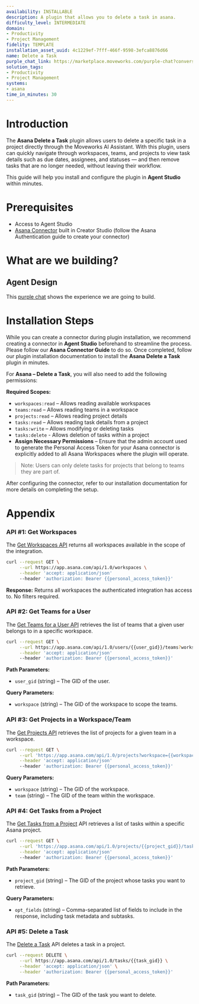 ```yaml
---
availability: INSTALLABLE
description: A plugin that allows you to delete a task in asana.
difficulty_level: INTERMEDIATE
domain:
- Productivity
- Project Management
fidelity: TEMPLATE
installation_asset_uuid: 4c1229ef-7fff-466f-9598-3efca8876d66
name: Delete a Task
purple_chat_link: https://marketplace.moveworks.com/purple-chat?conversation=%7B%22messages%22%3A%5B%7B%22role%22%3A%22user%22%2C%22parts%22%3A%5B%7B%22richText%22%3A%22Delete+a+task+in+Asana.%22%7D%5D%7D%2C%7B%22role%22%3A%22assistant%22%2C%22parts%22%3A%5B%7B%22reasoningSteps%22%3A%5B%7B%22status%22%3A%22success%22%2C%22richText%22%3A%22Searching+for+relevant+Asana+workspaces...%22%7D%2C%7B%22status%22%3A%22success%22%2C%22richText%22%3A%22Retrieving+teams+you+are+a+part+of+in+Asana...%22%7D%5D%7D%2C%7B%22richText%22%3A%22%3Cp+xmlns%3D%5C%22http%3A%2F%2Fwww.w3.org%2F1999%2Fxhtml%5C%22%3EWhich+team+is+the+task+in%3F+Please+select+from+the+following%3A%3C%2Fp%3E%3Col+xmlns%3D%5C%22http%3A%2F%2Fwww.w3.org%2F1999%2Fxhtml%5C%22%3E%3Cli%3E%3Cb%3EMarketing+Team%3C%2Fb%3E%3C%2Fli%3E%3Cli%3E%3Cb%3EProduct+Team%3C%2Fb%3E%3C%2Fli%3E%3Cli%3E%3Cb%3ESales+Team%3C%2Fb%3E%3C%2Fli%3E%3C%2Fol%3E%22%7D%5D%7D%2C%7B%22role%22%3A%22user%22%2C%22parts%22%3A%5B%7B%22richText%22%3A%221%22%7D%5D%7D%2C%7B%22role%22%3A%22assistant%22%2C%22parts%22%3A%5B%7B%22reasoningSteps%22%3A%5B%7B%22status%22%3A%22success%22%2C%22richText%22%3A%22Retrieving+projects+for+the+%3Cb+xmlns%3D%5C%22http%3A%2F%2Fwww.w3.org%2F1999%2Fxhtml%5C%22%3EMarketing+Team%3C%2Fb%3E...%22%7D%5D%7D%2C%7B%22richText%22%3A%22%3Cp+xmlns%3D%5C%22http%3A%2F%2Fwww.w3.org%2F1999%2Fxhtml%5C%22%3EOkay%2C+which+project+is+the+task+in+for+the+%3Cb%3EMarketing+Team%3C%2Fb%3E%3F+Please+select+from+the+following%3A%3C%2Fp%3E%3Col+xmlns%3D%5C%22http%3A%2F%2Fwww.w3.org%2F1999%2Fxhtml%5C%22%3E%3Cli%3E%3Cb%3EQ3+Marketing+Campaign%3C%2Fb%3E%3C%2Fli%3E%3Cli%3E%3Cb%3EWebsite+Redesign%3C%2Fb%3E%3C%2Fli%3E%3Cli%3E%3Cb%3EContent+Strategy+2024%3C%2Fb%3E%3C%2Fli%3E%3C%2Fol%3E%22%7D%5D%7D%2C%7B%22role%22%3A%22user%22%2C%22parts%22%3A%5B%7B%22richText%22%3A%222%22%7D%5D%7D%2C%7B%22role%22%3A%22assistant%22%2C%22parts%22%3A%5B%7B%22reasoningSteps%22%3A%5B%7B%22status%22%3A%22success%22%2C%22richText%22%3A%22Retrieving+tasks+from+the+%3Cb+xmlns%3D%5C%22http%3A%2F%2Fwww.w3.org%2F1999%2Fxhtml%5C%22%3EWebsite+Redesign%3C%2Fb%3E+project...%22%7D%5D%7D%2C%7B%22richText%22%3A%22%3Cp+xmlns%3D%5C%22http%3A%2F%2Fwww.w3.org%2F1999%2Fxhtml%5C%22%3EHere+are+the+tasks+in+the+%3Cb%3EWebsite+Redesign%3C%2Fb%3E+project.+Which+one+would+you+like+to+delete%3F%3C%2Fp%3E%3Col+xmlns%3D%5C%22http%3A%2F%2Fwww.w3.org%2F1999%2Fxhtml%5C%22%3E%3Cli%3E%3Cb%3EDesign+UI%2FUX+Mockups%3C%2Fb%3E+%28Due%3A+2024-07-15%29%3C%2Fli%3E%3Cli%3E%3Cb%3EDevelop+Frontend+Components%3C%2Fb%3E+%28Due%3A+2024-07-20%29%3C%2Fli%3E%3Cli%3E%3Cb%3EWrite+Homepage+Copy%3C%2Fb%3E+%28Due%3A+2024-07-18%29%3C%2Fli%3E%3Cli%3E%3Cb%3ESEO+Audit%3C%2Fb%3E+%28Due%3A+2024-07-22%29%3C%2Fli%3E%3C%2Fol%3E%22%7D%5D%7D%2C%7B%22role%22%3A%22user%22%2C%22parts%22%3A%5B%7B%22richText%22%3A%223%22%7D%5D%7D%2C%7B%22role%22%3A%22assistant%22%2C%22parts%22%3A%5B%7B%22richText%22%3A%22%3Cp+xmlns%3D%5C%22http%3A%2F%2Fwww.w3.org%2F1999%2Fxhtml%5C%22%3EYou+are+about+to+delete+the+task+%3Cb%3EWrite+Homepage+Copy%3C%2Fb%3E+from+the+%3Cb%3EWebsite+Redesign%3C%2Fb%3E+project+within+the+%3Cb%3EMarketing+Team%3C%2Fb%3E.%3C%2Fp%3E%3Cp+xmlns%3D%5C%22http%3A%2F%2Fwww.w3.org%2F1999%2Fxhtml%5C%22%3E%3Cb%3EAre+you+sure+you+want+to+proceed%3F%3C%2Fb%3E%3C%2Fp%3E%22%7D%2C%7B%22buttons%22%3A%5B%7B%22buttonText%22%3A%22Yes%2C+delete+it%22%2C%22style%22%3A%22filled%22%7D%2C%7B%22buttonText%22%3A%22No%2C+cancel%22%2C%22style%22%3A%22outlined%22%7D%5D%7D%5D%7D%2C%7B%22role%22%3A%22user%22%2C%22parts%22%3A%5B%7B%22richText%22%3A%22Yes%2C+delete+it%22%7D%5D%7D%2C%7B%22role%22%3A%22assistant%22%2C%22parts%22%3A%5B%7B%22reasoningSteps%22%3A%5B%7B%22status%22%3A%22success%22%2C%22richText%22%3A%22Initiating+deletion+of+the+task+in+Asana...%22%7D%5D%7D%2C%7B%22richText%22%3A%22%3Cp+xmlns%3D%5C%22http%3A%2F%2Fwww.w3.org%2F1999%2Fxhtml%5C%22%3EThe+task+has+been+successfully+deleted.%3C%2Fp%3E%22%7D%2C%7B%22citations%22%3A%5B%7B%22connectorName%22%3A%22asana%22%2C%22citationTitle%22%3A%22Write+Homepage+Copy%22%7D%5D%7D%5D%7D%5D%7D
solution_tags:
- Productivity
- Project Management
systems:
- asana
time_in_minutes: 30
---
```


# Introduction

The **Asana Delete a Task** plugin allows users to delete a specific task in a project directly through the Moveworks AI Assistant. With this plugin, users can quickly navigate through workspaces, teams, and projects to view task details such as due dates, assignees, and statuses — and then remove tasks that are no longer needed, without leaving their workflow.

This guide will help you install and configure the plugin in **Agent Studio** within minutes.

# Prerequisites

- Access to Agent Studio
- [Asana Connector](https://developer.moveworks.com/creator-studio/resources/connector?id=asana) built in Creator Studio (follow the Asana Authentication guide to create your connector)

# What are we building?

## Agent Design

This [purple chat](https://marketplace.moveworks.com/purple-chat?conversation=%7B%22messages%22%3A%5B%7B%22role%22%3A%22user%22%2C%22parts%22%3A%5B%7B%22richText%22%3A%22Delete+a+task+in+Asana.%22%7D%5D%7D%2C%7B%22role%22%3A%22assistant%22%2C%22parts%22%3A%5B%7B%22reasoningSteps%22%3A%5B%7B%22status%22%3A%22success%22%2C%22richText%22%3A%22Searching+for+relevant+Asana+workspaces...%22%7D%2C%7B%22status%22%3A%22success%22%2C%22richText%22%3A%22Retrieving+teams+you+are+a+part+of+in+Asana...%22%7D%5D%7D%2C%7B%22richText%22%3A%22%3Cp+xmlns%3D%5C%22http%3A%2F%2Fwww.w3.org%2F1999%2Fxhtml%5C%22%3EWhich+team+is+the+task+in%3F+Please+select+from+the+following%3A%3C%2Fp%3E%3Col+xmlns%3D%5C%22http%3A%2F%2Fwww.w3.org%2F1999%2Fxhtml%5C%22%3E%3Cli%3E%3Cb%3EMarketing+Team%3C%2Fb%3E%3C%2Fli%3E%3Cli%3E%3Cb%3EProduct+Team%3C%2Fb%3E%3C%2Fli%3E%3Cli%3E%3Cb%3ESales+Team%3C%2Fb%3E%3C%2Fli%3E%3C%2Fol%3E%22%7D%5D%7D%2C%7B%22role%22%3A%22user%22%2C%22parts%22%3A%5B%7B%22richText%22%3A%221%22%7D%5D%7D%2C%7B%22role%22%3A%22assistant%22%2C%22parts%22%3A%5B%7B%22reasoningSteps%22%3A%5B%7B%22status%22%3A%22success%22%2C%22richText%22%3A%22Retrieving+projects+for+the+%3Cb+xmlns%3D%5C%22http%3A%2F%2Fwww.w3.org%2F1999%2Fxhtml%5C%22%3EMarketing+Team%3C%2Fb%3E...%22%7D%5D%7D%2C%7B%22richText%22%3A%22%3Cp+xmlns%3D%5C%22http%3A%2F%2Fwww.w3.org%2F1999%2Fxhtml%5C%22%3EOkay%2C+which+project+is+the+task+in+for+the+%3Cb%3EMarketing+Team%3C%2Fb%3E%3F+Please+select+from+the+following%3A%3C%2Fp%3E%3Col+xmlns%3D%5C%22http%3A%2F%2Fwww.w3.org%2F1999%2Fxhtml%5C%22%3E%3Cli%3E%3Cb%3EQ3+Marketing+Campaign%3C%2Fb%3E%3C%2Fli%3E%3Cli%3E%3Cb%3EWebsite+Redesign%3C%2Fb%3E%3C%2Fli%3E%3Cli%3E%3Cb%3EContent+Strategy+2024%3C%2Fb%3E%3C%2Fli%3E%3C%2Fol%3E%22%7D%5D%7D%2C%7B%22role%22%3A%22user%22%2C%22parts%22%3A%5B%7B%22richText%22%3A%222%22%7D%5D%7D%2C%7B%22role%22%3A%22assistant%22%2C%22parts%22%3A%5B%7B%22reasoningSteps%22%3A%5B%7B%22status%22%3A%22success%22%2C%22richText%22%3A%22Retrieving+tasks+from+the+%3Cb+xmlns%3D%5C%22http%3A%2F%2Fwww.w3.org%2F1999%2Fxhtml%5C%22%3EWebsite+Redesign%3C%2Fb%3E+project...%22%7D%5D%7D%2C%7B%22richText%22%3A%22%3Cp+xmlns%3D%5C%22http%3A%2F%2Fwww.w3.org%2F1999%2Fxhtml%5C%22%3EHere+are+the+tasks+in+the+%3Cb%3EWebsite+Redesign%3C%2Fb%3E+project.+Which+one+would+you+like+to+delete%3F%3C%2Fp%3E%3Col+xmlns%3D%5C%22http%3A%2F%2Fwww.w3.org%2F1999%2Fxhtml%5C%22%3E%3Cli%3E%3Cb%3EDesign+UI%2FUX+Mockups%3C%2Fb%3E+%28Due%3A+2024-07-15%29%3C%2Fli%3E%3Cli%3E%3Cb%3EDevelop+Frontend+Components%3C%2Fb%3E+%28Due%3A+2024-07-20%29%3C%2Fli%3E%3Cli%3E%3Cb%3EWrite+Homepage+Copy%3C%2Fb%3E+%28Due%3A+2024-07-18%29%3C%2Fli%3E%3Cli%3E%3Cb%3ESEO+Audit%3C%2Fb%3E+%28Due%3A+2024-07-22%29%3C%2Fli%3E%3C%2Fol%3E%22%7D%5D%7D%2C%7B%22role%22%3A%22user%22%2C%22parts%22%3A%5B%7B%22richText%22%3A%223%22%7D%5D%7D%2C%7B%22role%22%3A%22assistant%22%2C%22parts%22%3A%5B%7B%22richText%22%3A%22%3Cp+xmlns%3D%5C%22http%3A%2F%2Fwww.w3.org%2F1999%2Fxhtml%5C%22%3EYou+are+about+to+delete+the+task+%3Cb%3EWrite+Homepage+Copy%3C%2Fb%3E+from+the+%3Cb%3EWebsite+Redesign%3C%2Fb%3E+project+within+the+%3Cb%3EMarketing+Team%3C%2Fb%3E.%3C%2Fp%3E%3Cp+xmlns%3D%5C%22http%3A%2F%2Fwww.w3.org%2F1999%2Fxhtml%5C%22%3E%3Cb%3EAre+you+sure+you+want+to+proceed%3F%3C%2Fb%3E%3C%2Fp%3E%22%7D%2C%7B%22buttons%22%3A%5B%7B%22buttonText%22%3A%22Yes%2C+delete+it%22%2C%22style%22%3A%22filled%22%7D%2C%7B%22buttonText%22%3A%22No%2C+cancel%22%2C%22style%22%3A%22outlined%22%7D%5D%7D%5D%7D%2C%7B%22role%22%3A%22user%22%2C%22parts%22%3A%5B%7B%22richText%22%3A%22Yes%2C+delete+it%22%7D%5D%7D%2C%7B%22role%22%3A%22assistant%22%2C%22parts%22%3A%5B%7B%22reasoningSteps%22%3A%5B%7B%22status%22%3A%22success%22%2C%22richText%22%3A%22Initiating+deletion+of+the+task+in+Asana...%22%7D%5D%7D%2C%7B%22richText%22%3A%22%3Cp+xmlns%3D%5C%22http%3A%2F%2Fwww.w3.org%2F1999%2Fxhtml%5C%22%3EThe+task+has+been+successfully+deleted.%3C%2Fp%3E%22%7D%2C%7B%22citations%22%3A%5B%7B%22connectorName%22%3A%22asana%22%2C%22citationTitle%22%3A%22Write+Homepage+Copy%22%7D%5D%7D%5D%7D%5D%7D) shows the experience we are going to build.

# Installation Steps

While you can create a connector during plugin installation, we recommend creating a connector in **Agent Studio** beforehand to streamline the process. Please follow our **Asana Connector Guide** to do so. Once completed, follow our plugin installation documentation to install the **Asana Delete a Task** plugin in minutes.

For **Asana – Delete a Task**, you will also need to add the following permissions:

**Required Scopes:**

- `workspaces:read` – Allows reading available workspaces
- `teams:read` – Allows reading teams in a workspace
- `projects:read` – Allows reading project details
- `tasks:read` – Allows reading task details from a project
- `tasks:write` – Allows modifying or deleting tasks
- `tasks:delete` - Allows deletion of tasks within a project
- **Assign Necessary Permissions** – Ensure that the admin account used to generate the Personal Access Token for your Asana connector is explicitly added to all Asana Workspaces where the plugin will operate.

> Note: Users can only delete tasks for projects that belong to teams they are part of.
> 

After configuring the connector, refer to our installation documentation for more details on completing the setup.

# Appendix

### **API #1: Get Workspaces**

The [Get Workspaces API](https://developers.asana.com/reference/getworkspaces) returns all workspaces available in the scope of the integration.

```bash
curl --request GET \
     --url https://app.asana.com/api/1.0/workspaces \
     --header 'accept: application/json'
     --header 'authorization: Bearer {{personal_access_token}}'
```

**Response:** Returns all workspaces the authenticated integration has access to. No filters required.

### **API #2: Get Teams for a User**

The [Get Teams for a User API](https://developers.asana.com/reference/getteamsforuser) retrieves the list of teams that a given user belongs to in a specific workspace.

```bash
curl --request GET \
     --url https://app.asana.com/api/1.0/users/{{user_gid}}/teams?workspace={{workspace_gid}} \
     --header 'accept: application/json'
     --header 'authorization: Bearer {{personal_access_token}}'
```

**Path Parameters:**

- `user_gid` (string) – The GID of the user.

**Query Parameters:**

- `workspace` (string) – The GID of the workspace to scope the teams.

### **API #3: Get Projects in a Workspace/Team**

The [Get Projects API](https://developers.asana.com/reference/getprojectsforteam) retrieves the list of projects for a given team in a workspace.

```bash
curl --request GET \
     --url 'https://app.asana.com/api/1.0/projects?workspace={{workspace_gid}}&team={{team_gid}}' \
     --header 'accept: application/json'
     --header 'authorization: Bearer {{personal_access_token}}'
```

**Query Parameters:**

- `workspace` (string) – The GID of the workspace.
- `team` (string) – The GID of the team within the workspace.

### **API #4: Get Tasks from a Project**

The [Get Tasks from a Project](https://developers.asana.com/reference/gettasksforproject) API retrieves a list of tasks within a specific Asana project.

```bash
curl --request GET \
     --url 'https://app.asana.com/api/1.0/projects/{{project_gid}}/tasks?opt_fields=gid,name,notes,assignee.gid,assignee.name,assignee.email,completed,completed_at,created_at,modified_at,due_on,start_on,projects.name,tags.name,followers.name,workspace.name,dependencies.name,dependents.name,subtasks.name,subtasks.completed,subtasks.assignee.name,subtasks.due_on,subtasks.notes' \
     --header 'accept: application/json'
     --header 'authorization: Bearer {{personal_access_token}}'
```

**Path Parameters:**

- `project_gid` (string) – The GID of the project whose tasks you want to retrieve.

**Query Parameters:**

- `opt_fields` (string) – Comma-separated list of fields to include in the response, including task metadata and subtasks.

### **API #5: Delete a Task**

The [Delete a Task](https://developers.asana.com/reference/deletetask) API deletes a task in a project.

```bash
curl --request DELETE \
     --url https://app.asana.com/api/1.0/tasks/{{task_gid}} \
     --header 'accept: application/json' \
     --header 'authorization: Bearer {{personal_access_token}}'
```

**Path Parameters:**

- `task_gid` (string) – The GID of the task you want to delete.